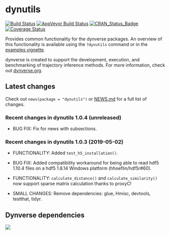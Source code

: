 
# dynutils

[![Build
Status](https://travis-ci.org/dynverse/dynutils.svg?branch=master)](https://travis-ci.org/dynverse/dynutils)
[![AppVeyor Build
Status](https://ci.appveyor.com/api/projects/status/github/dynverse/dynutils?branch=master&svg=true)](https://ci.appveyor.com/project/dynverse/dynutils)
[![CRAN\_Status\_Badge](https://www.r-pkg.org/badges/version/dynutils)](https://cran.r-project.org/package=dynutils)
[![Coverage
Status](https://codecov.io/gh/dynverse/dynutils/branch/master/graph/badge.svg)](https://codecov.io/gh/dynverse/dynutils?branch=master)

Provides common functionality for the dynverse packages. An overview of
this functionality is available using the `?dynutils` command or in the
[examples
vignette](https://CRAN.R-project.org/package=dynutils/vignettes/functionality.html).

dynverse is created to support the development, execution, and
benchmarking of trajectory inference methods. For more information,
check out [dynverse.org](dynverse.org).

## Latest changes

Check out `news(package = "dynutils")` or [NEWS.md](inst/NEWS.md) for a
full list of
changes.

<!-- This section gets automatically generated from inst/NEWS.md, and also generates inst/NEWS -->

### Recent changes in dynutils 1.0.4 (unreleased)

  - BUG FIX: Fix for news with subsections.

### Recent changes in dynutils 1.0.3 (2019-05-02)

  - FUNCTIONALITY: Added `test_h5_installation()`.

  - BUG FIX: Added compatibility workaround for being able to read hdf5
    1.10.4 files on a hdf5 1.8.14 Windows platform (hhoeflin/hdf5r\#60).

  - FUNCTIONALITY: `calculate_distance()` and `calculate_similarity()`
    now support sparse matrix calculation thanks to proxyC\!

  - SMALL CHANGES: Remove dependencies: glue, Hmisc, devtools, testthat,
    tidyr.

## Dynverse dependencies

<!-- Generated by "update_dependency_graphs.R" in the main dynverse repo -->

![](man/figures/dependencies.png)
